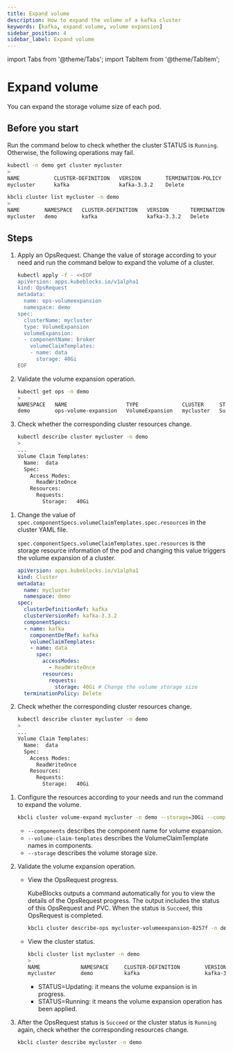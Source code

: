 ```yaml
---
title: Expand volume
description: How to expand the volume of a kafka cluster
keywords: [kafka, expand volume, volume expansion]
sidebar_position: 4
sidebar_label: Expand volume
---
```


import Tabs from '@theme/Tabs';
import TabItem from '@theme/TabItem';

# Expand volume

You can expand the storage volume size of each pod.

## Before you start

Run the command below to check whether the cluster STATUS is `Running`. Otherwise, the following operations may fail.

<Tabs>

<TabItem value="kubectl" label="kubectl" default>

```bash
kubectl -n demo get cluster mycluster
>
NAME           CLUSTER-DEFINITION   VERSION        TERMINATION-POLICY   STATUS     AGE
mycluster      kafka                kafka-3.3.2    Delete               Running    19m
```

</TabItem>

<TabItem value="kbcli" label="kbcli">

```bash
kbcli cluster list mycluster -n demo
>
NAME        NAMESPACE   CLUSTER-DEFINITION   VERSION       TERMINATION-POLICY   STATUS    CREATED-TIME
mycluster   demo        kafka                kafka-3.3.2   Delete               Running   Sep 27,2024 15:15 UTC+0800
```

</TabItem>

</Tabs>

## Steps

<Tabs>

<TabItem value="OpsRequest" label="OpsRequest" default>

1. Apply an OpsRequest. Change the value of storage according to your need and run the command below to expand the volume of a cluster.

   ```bash
   kubectl apply -f - <<EOF
   apiVersion: apps.kubeblocks.io/v1alpha1
   kind: OpsRequest
   metadata:
     name: ops-volumeexpansion
     namespace: demo
   spec:
     clusterName: mycluster
     type: VolumeExpansion
     volumeExpansion:
     - componentName: broker
       volumeClaimTemplates:
       - name: data
         storage: 40Gi
   EOF
   ```

2. Validate the volume expansion operation.

   ```bash
   kubectl get ops -n demo
   >
   NAMESPACE   NAME                   TYPE              CLUSTER     STATUS    PROGRESS   AGE
   demo        ops-volume-expansion   VolumeExpansion   mycluster   Succeed   3/3        6m
   ```

3. Check whether the corresponding cluster resources change.

   ```bash
   kubectl describe cluster mycluster -n demo
   >
   ...
   Volume Claim Templates:
     Name:  data
     Spec:
       Access Modes:
         ReadWriteOnce
       Resources:
         Requests:
           Storage:   40Gi
   ```

</TabItem>

<TabItem value="Edit cluster YAML file" label="Edit cluster YAML file">

1. Change the value of `spec.componentSpecs.volumeClaimTemplates.spec.resources` in the cluster YAML file.

   `spec.componentSpecs.volumeClaimTemplates.spec.resources` is the storage resource information of the pod and changing this value triggers the volume expansion of a cluster.

   ```yaml
   apiVersion: apps.kubeblocks.io/v1alpha1
   kind: Cluster
   metadata:
     name: mycluster
     namespace: demo 
   spec:
     clusterDefinitionRef: kafka
     clusterVersionRef: kafka-3.3.2
     componentSpecs:
     - name: kafka 
       componentDefRef: kafka
       volumeClaimTemplates:
       - name: data
         spec:
           accessModes:
             - ReadWriteOnce
           resources:
             requests:
               storage: 40Gi # Change the volume storage size
     terminationPolicy: Delete
   ```

2. Check whether the corresponding cluster resources change.

   ```bash
   kubectl describe cluster mycluster -n demo
   >
   ...
   Volume Claim Templates:
     Name:  data
     Spec:
       Access Modes:
         ReadWriteOnce
       Resources:
         Requests:
           Storage:   40Gi
   ```

</TabItem>

<TabItem value="kbcli" label="kbcli">

1. Configure the resources according to your needs and run the command to expand the volume.

   ```bash
   kbcli cluster volume-expand mycluster -n demo --storage=30Gi --components=kafka --volume-claim-templates=data 
   ```

   - `--components` describes the component name for volume expansion.
   - `--volume-claim-templates` describes the VolumeClaimTemplate names in components.
   - `--storage` describes the volume storage size.

2. Validate the volume expansion operation.
    - View the OpsRequest progress.

      KubeBlocks outputs a command automatically for you to view the details of the OpsRequest progress. The output includes the status of this OpsRequest and PVC. When the status is `Succeed`, this OpsRequest is completed.

      ```bash
      kbcli cluster describe-ops mycluster-volumeexpansion-8257f -n demo
      ```

    - View the cluster status.

      ```bash
      kbcli cluster list mycluster -n demo
      >
      NAME             NAMESPACE     CLUSTER-DEFINITION        VERSION                  TERMINATION-POLICY        STATUS          CREATED-TIME
      mycluster        demo          kafka                     kafka-3.3.2              Delete                    Updating        Sep 27,2024 15:27 UTC+0800
      ```

      * STATUS=Updating: it means the volume expansion is in progress.
      * STATUS=Running: it means the volume expansion operation has been applied.

3. After the OpsRequest status is `Succeed` or the cluster status is `Running` again, check whether the corresponding resources change.

    ```bash
    kbcli cluster describe mycluster -n demo
    ```

</TabItem>

</Tabs>
